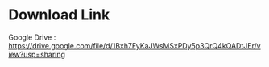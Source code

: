 # Download Link

Google Drive : https://drive.google.com/file/d/1Bxh7FyKaJWsMSxPDy5p3QrQ4kQADtJEr/view?usp=sharing
